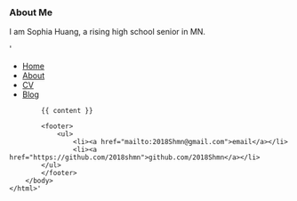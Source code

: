 ### About Me
I am Sophia Huang, a rising high school senior in MN.

'<!DOCTYPE html>
	<html>
		<head>
			<title>{{ page.title }}</title>
			<!-- link to main stylesheet -->
			<link rel="stylesheet" type="text/css" href="/css/main.css">
		</head>
		<body>
			<nav>
	    		<ul>
		        	<li><a href="/">Home</a></li>
		        	<li><a href="/about">About</a></li>
	        		<li><a href="/cv">CV</a></li>
	        		<li><a href="/blog">Blog</a></li>
	    		</ul>
			</nav>

			{{ content }}

			<footer>
	    		<ul>
	        		<li><a href="mailto:2018Shmn@gmail.com">email</a></li>
	        		<li><a href="https://github.com/2018shmn">github.com/2018Shmn</a></li>
			</ul>
			</footer>
		</body>
	</html>'
